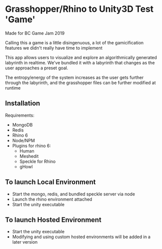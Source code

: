 # Grasshopper/Rhino to Unity3D Test 'Game' 

Made for BC Game Jam 2019

Calling this a game is a little disingenuous, a lot of the gamicification features we didn't really have time to implement

This app allows users to visualize and explore an algorithmically generated labyrinth in realtime. We've bundled it with a labyrinth that changes as the user approaches a preset goal.

The entropy/energy of the system increases as the user gets further through the labyrinth, and the grasshopper files can be further modified at runtime

## Installation

Requirements: 
 - MongoDB
 - Redis
 - Rhino 6
 - Node/NPM
 - Plugins for rhino 6:
 	- Human
	- Meshedit
	- Speckle for Rhino
	- gHowl
	
## To launch Local Environment 

- Start the mongo, redis, and bundled speckle server via node
- Launch the rhino environment attached
- Start the unity executable

## To launch Hosted Environment 

- Start the unity executable
- Modifying and using custom hosted environments will be added in a later version
